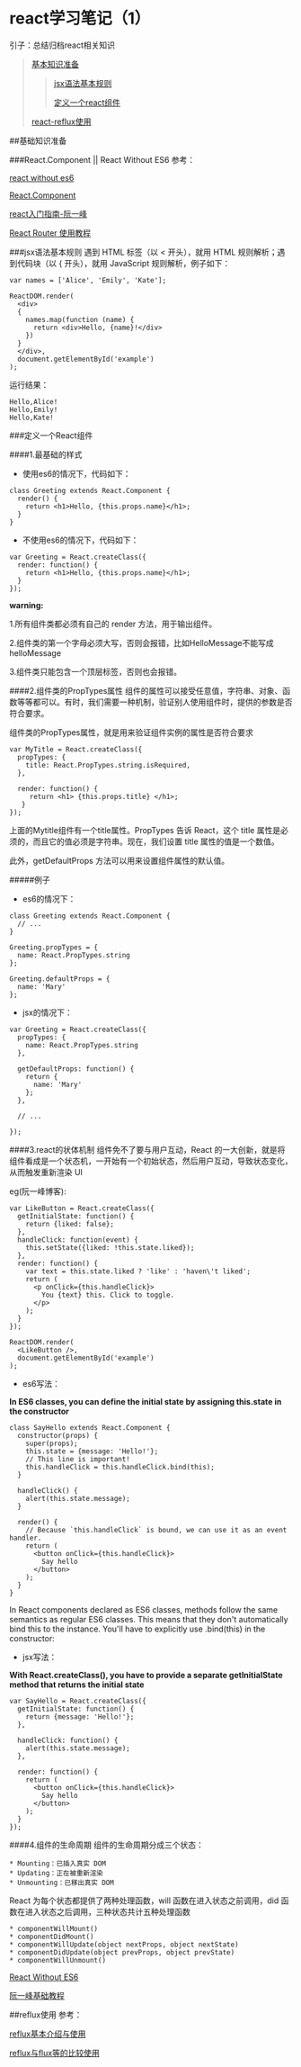 # react学习笔记（1）

引子：总结归档react相关知识

> [基本知识准备](#prepare)
> >[jsx语法基本规则](#base_jsx)
> >
> >[定义一个react组件](#create_componse)
> 
> [react-reflux使用](#reflux)
>
>
>
>

##<a name=“prepare”></a>基础知识准备

###React.Component || React Without ES6 
参考：

[react without es6](https://facebook.github.io/react/docs/react-without-es6.html)

[React.Component](https://facebook.github.io/react/docs/react-component.html)

[react入门指南-阮一峰](http://www.ruanyifeng.com/blog/2015/03/react.html)

[React Router 使用教程](http://www.ruanyifeng.com/blog/2016/05/react_router.html?utm_source=tool.lu)

###<a name="base_jsx"></a>jsx语法基本规则
遇到 HTML 标签（以 < 开头），就用 HTML 规则解析；遇到代码块（以 { 开头），就用 JavaScript 规则解析，例子如下：

```
var names = ['Alice', 'Emily', 'Kate'];

ReactDOM.render(
  <div>
  {
    names.map(function (name) {
      return <div>Hello, {name}!</div>
    })
  }
  </div>,
  document.getElementById('example')
);
```
运行结果：

```
Hello,Alice!
Hello,Emily!
Hello,Kate!
```

###<a name="create_componse"></a>定义一个React组件

####1.最基础的样式

* 使用es6的情况下，代码如下：

```
class Greeting extends React.Component {
  render() {
    return <h1>Hello, {this.props.name}</h1>;
  }
}
```

* 不使用es6的情况下，代码如下：

```
var Greeting = React.createClass({
  render: function() {
    return <h1>Hello, {this.props.name}</h1>;
  }
});
```

**warning:**

1.所有组件类都必须有自己的 render 方法，用于输出组件。

2.组件类的第一个字母必须大写，否则会报错，比如HelloMessage不能写成helloMessage

3.组件类只能包含一个顶层标签，否则也会报错。

####2.组件类的PropTypes属性
组件的属性可以接受任意值，字符串、对象、函数等等都可以。有时，我们需要一种机制，验证别人使用组件时，提供的参数是否符合要求。

组件类的PropTypes属性，就是用来验证组件实例的属性是否符合要求

```
var MyTitle = React.createClass({
  propTypes: {
    title: React.PropTypes.string.isRequired,
  },

  render: function() {
     return <h1> {this.props.title} </h1>;
   }
});
```
上面的Mytitle组件有一个title属性。PropTypes 告诉 React，这个 title 属性是必须的，而且它的值必须是字符串。现在，我们设置 title 属性的值是一个数值。

此外，getDefaultProps 方法可以用来设置组件属性的默认值。

#####例子
* es6的情况下：

```
class Greeting extends React.Component {
  // ...
}

Greeting.propTypes = {
  name: React.PropTypes.string
};

Greeting.defaultProps = {
  name: 'Mary'
};
```

* jsx的情况下：

```
var Greeting = React.createClass({
  propTypes: {
    name: React.PropTypes.string
  },

  getDefaultProps: function() {
    return {
      name: 'Mary'
    };
  },

  // ...

});
```

####3.react的状体机制
组件免不了要与用户互动，React 的一大创新，就是将组件看成是一个状态机，一开始有一个初始状态，然后用户互动，导致状态变化，从而触发重新渲染 UI 

eg(阮一峰博客):

```
var LikeButton = React.createClass({
  getInitialState: function() {
    return {liked: false};
  },
  handleClick: function(event) {
    this.setState({liked: !this.state.liked});
  },
  render: function() {
    var text = this.state.liked ? 'like' : 'haven\'t liked';
    return (
      <p onClick={this.handleClick}>
        You {text} this. Click to toggle.
      </p>
    );
  }
});

ReactDOM.render(
  <LikeButton />,
  document.getElementById('example')
);
```

* es6写法：

**In ES6 classes, you can define the initial state by assigning this.state in the constructor**

```
class SayHello extends React.Component {
  constructor(props) {
    super(props);
    this.state = {message: 'Hello!'};
    // This line is important!
    this.handleClick = this.handleClick.bind(this);
  }

  handleClick() {
    alert(this.state.message);
  }

  render() {
    // Because `this.handleClick` is bound, we can use it as an event handler.
    return (
      <button onClick={this.handleClick}>
        Say hello
      </button>
    );
  }
}
```

In React components declared as ES6 classes, methods follow the same semantics as regular ES6 classes. This means that they don't automatically bind this to the instance. You'll have to explicitly use .bind(this) in the constructor:

* jsx写法：

**With React.createClass(), you have to provide a separate getInitialState method that returns the initial state**

```
var SayHello = React.createClass({
  getInitialState: function() {
    return {message: 'Hello!'};
  },

  handleClick: function() {
    alert(this.state.message);
  },

  render: function() {
    return (
      <button onClick={this.handleClick}>
        Say hello
      </button>
    );
  }
});
```

####4.组件的生命周期
组件的生命周期分成三个状态：

```
* Mounting：已插入真实 DOM
* Updating：正在被重新渲染
* Unmounting：已移出真实 DOM
```
React 为每个状态都提供了两种处理函数，will 函数在进入状态之前调用，did 函数在进入状态之后调用，三种状态共计五种处理函数

```
* componentWillMount()
* componentDidMount()
* componentWillUpdate(object nextProps, object nextState)
* componentDidUpdate(object prevProps, object prevState)
* componentWillUnmount()
```

[React Without ES6](https://facebook.github.io/react/docs/react-without-es6.html)

[阮一峰基础教程](http://www.ruanyifeng.com/blog/2015/03/react.html)



##<a name="reflux"></a>reflux使用
参考：

[reflux基本介绍与使用](http://www.tuicool.com/articles/J3Mz2a)

[reflux与flux等的比较使用](http://www.cnblogs.com/lovesueee/p/4893218.html)


